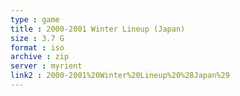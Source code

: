 ```yaml
---
type : game
title : 2000-2001 Winter Lineup (Japan)
size : 3.7 G
format : iso
archive : zip
server : myrient
link2 : 2000-2001%20Winter%20Lineup%20%28Japan%29
---
```

